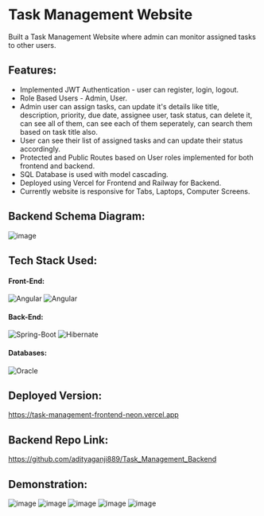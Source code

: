 # Task Management Website

Built a Task Management Website where admin can monitor assigned tasks to other users.

## Features:
* Implemented JWT Authentication - user can register, login, logout.
* Role Based Users - Admin, User.
* Admin user can assign tasks, can update it's details like title, description, priority, due date, assignee user, task status, can delete it, can see all of them, can see each of them seperately, can search them based on task title also.
* User can see their list of assigned tasks and can update their status accordingly.
* Protected and Public Routes based on User roles implemented for both frontend and backend.
* SQL Database is used with model cascading.
* Deployed using Vercel for Frontend and Railway for Backend.
* Currently website is responsive for Tabs, Laptops, Computer Screens.

## Backend Schema Diagram:
![image](https://github.com/adityaganji889/Task_Management_Frontend/assets/88584574/5dc9c820-061b-4c5f-890e-8dd772db940b)


## Tech Stack Used:
#### Front-End:
<img alt="Angular" src="https://img.shields.io/badge/angular-%23DD0031.svg?style=for-the-badge&logo=angular&logoColor=white"/> <img alt="Angular" src="https://img.shields.io/badge/MUI-%230081CB.svg?style=for-the-badge&logo=mui&logoColor=white"/> 

#### Back-End:
<img alt="Spring-Boot" src="https://img.shields.io/badge/Spring-6DB33F?style=for-the-badge&logo=Spring-Boot&logoColor=white"/> <img alt="Hibernate" src="https://img.shields.io/badge/Hibernate-59666C?style=for-the-badge&logo=Hibernate&logoColor=white"/> 

#### Databases:
<img alt="Oracle" src ="https://img.shields.io/badge/Oracle-F80000?style=for-the-badge&logo=oracle&logoColor=white"/>

## Deployed Version:

https://task-management-frontend-neon.vercel.app


## Backend Repo Link:

https://github.com/adityaganji889/Task_Management_Backend

## Demonstration:

![image](https://github.com/adityaganji889/Task_Management_Frontend/assets/88584574/52deb7b3-bec6-4d1d-b348-f10e44ab214e)
![image](https://github.com/adityaganji889/Task_Management_Frontend/assets/88584574/e27c1ff4-afd6-4a8e-bfc1-ef96f4ef35d6)
![image](https://github.com/adityaganji889/Task_Management_Frontend/assets/88584574/accef9a5-47f4-4143-9230-1df8fba1ee6b)
![image](https://github.com/adityaganji889/Task_Management_Frontend/assets/88584574/10abaf57-516b-4552-820e-497285a604f7)
![image](https://github.com/adityaganji889/Task_Management_Frontend/assets/88584574/4ab372a9-34d6-4fa5-a307-903c6405b7c9)



